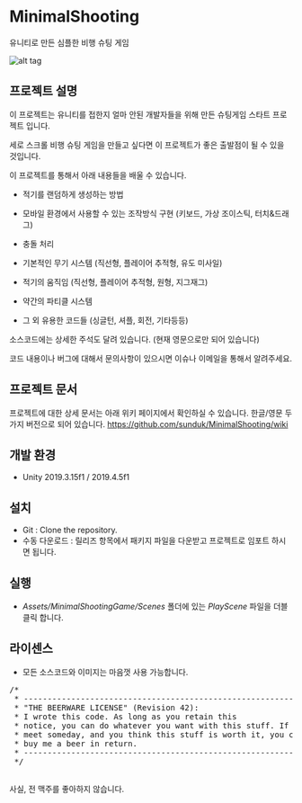 # MinimalShooting
유니티로 만든 심플한 비행 슈팅 게임

![alt tag](https://github.com/sunduk/MinimalShooting/blob/master/Documents/Images/playani.gif?raw=true)


## 프로젝트 설명

이 프로젝트는 유니티를 접한지 얼마 안된 개발자들을 위해 만든 슈팅게임 스타트 프로젝트 입니다.

세로 스크롤 비행 슈팅 게임을 만들고 싶다면 이 프로젝트가 좋은 출발점이 될 수 있을 것입니다.


이 프로젝트를 통해서 아래 내용들을 배울 수 있습니다.
- 적기를 랜덤하게 생성하는 방법

- 모바일 환경에서 사용할 수 있는 조작방식 구현
(키보드, 가상 조이스틱, 터치&드래그)

- 충돌 처리

- 기본적인 무기 시스템
(직선형, 플레이어 추적형, 유도 미사일)

- 적기의 움직임
(직선형, 플레이어 추적형, 원형, 지그재그)

- 약간의 파티클 시스템

- 그 외 유용한 코드들
(싱글턴, 셔플, 회전, 기타등등)

소스코드에는 상세한 주석도 달려 있습니다. (현재 영문으로만 되어 있습니다)

코드 내용이나 버그에 대해서 문의사항이 있으시면 이슈나 이메일을 통해서 알려주세요.


## 프로젝트 문서
프로젝트에 대한 상세 문서는 아래 위키 페이지에서 확인하실 수 있습니다. 한글/영문 두가지 버전으로 되어 있습니다.
https://github.com/sunduk/MinimalShooting/wiki


## 개발 환경
- Unity 2019.3.15f1 / 2019.4.5f1


## 설치
- Git : Clone the repository.
- 수동 다운로드 : 릴리즈 항목에서 패키지 파일을 다운받고 프로젝트로 임포트 하시면 됩니다.


## 실행
- _Assets/MinimalShootingGame/Scenes_ 폴더에 있는 _PlayScene_ 파일을 더블클릭 합니다.


## 라이센스
- 모든 소스코드와 이미지는 마음껏 사용 가능합니다.

<pre>
/*
 * ------------------------------------------------------------
 * "THE BEERWARE LICENSE" (Revision 42):
 * I wrote this code. As long as you retain this 
 * notice, you can do whatever you want with this stuff. If we
 * meet someday, and you think this stuff is worth it, you can
 * buy me a beer in return.
 * ------------------------------------------------------------
 */
 </pre>

사실, 전 맥주를 좋아하지 않습니다.
